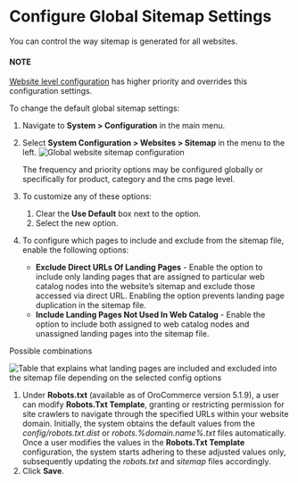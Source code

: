 <a id="sys-config-sysconfig-websites-sitemap"></a>

# Configure Global Sitemap Settings

You can control the way sitemap is generated for all websites.

#### NOTE
[Website level configuration](../../../websites/web-configuration/general-sys-config/websites/website-sitemap.md#sys-websites-sysconfig-websites-sitemap) has higher priority and overrides this configuration settings.

To change the default global sitemap settings:

1. Navigate to **System > Configuration** in the main menu.
2. Select **System Configuration > Websites > Sitemap** in the menu to the left.
   ![Global website sitemap configuration](user/img/system/config_system/sitemaps.png)

   The frequency and priority options may be configured globally or specifically for product, category and the cms page level.
3. To customize any of these options:
   1. Clear the **Use Default** box next to the option.
   2. Select the new option.
4. To configure which pages to include and exclude from the sitemap file, enable the following options:
   * **Exclude Direct URLs Of Landing Pages** - Enable the option to include only landing pages that are assigned to particular web catalog nodes into the website’s sitemap and exclude those accessed via direct URL. Enabling the option prevents landing page duplication in the sitemap file.
   * **Include Landing Pages Not Used In Web Catalog** - Enable the option to include both assigned to web catalog nodes and unassigned landing pages into the sitemap file.

Possible combinations

![Table that explains what landing pages are included and excluded into the sitemap file depending on the selected config options](user/img/system/config_system/sitemap-config-options.png)
1. Under **Robots.txt** (available as of OroCommerce version 5.1.9), a user can modify **Robots.Txt Template**, granting or restricting permission for site crawlers to navigate through the specified URLs within your website domain. Initially, the system obtains the default values from the *config/robots.txt.dist* or *robots.%domain.name%.txt* files automatically. Once a user modifies the values in the **Robots.Txt Template** configuration, the system starts adhering to these adjusted values only, subsequently updating the *robots.txt* and *sitemap* files accordingly.
2. Click **Save**.
